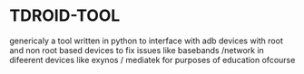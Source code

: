 # TDROID-TOOL
genericaly a tool written in python to interface with adb devices with root and non root based devices to fix issues like basebands /network
in difeerent devices like exynos / mediatek for purposes of education ofcourse
